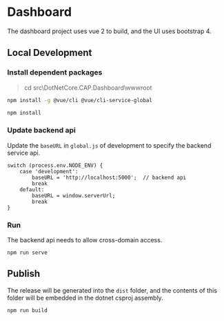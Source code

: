 # Dashboard

The dashboard project uses vue 2 to build, and the UI uses bootstrap 4.

## Local Development

### Install dependent packages

> cd src\DotNetCore.CAP.Dashboard\wwwroot

```sh
npm install -g @vue/cli @vue/cli-service-global

npm install
```

### Update backend api

Update the `baseURL` in `global.js` of development to specify the backend service api.

```
switch (process.env.NODE_ENV) {
    case 'development':
        baseURL = 'http://localhost:5000';  // backend api
        break
    default:
        baseURL = window.serverUrl;
        break
}
```

### Run

The backend api needs to allow cross-domain access.

```
npm run serve
```

## Publish

The release will be generated into the `dist` folder, and the contents of this folder will be embedded in the dotnet csproj assembly.

```
npm run build
```

